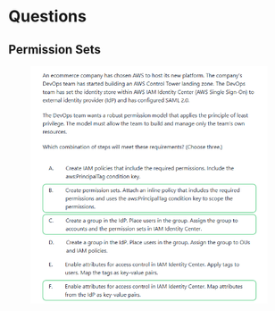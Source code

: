 # Questions

## Permission Sets

<figure><img src="../../.gitbook/assets/image (31).png" alt=""><figcaption></figcaption></figure>
